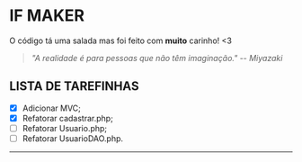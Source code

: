 # IF MAKER
O código tá uma salada mas foi feito com **muito** carinho! <3
> _"A realidade é para pessoas que não têm imaginação."_ -- _Miyazaki_

## LISTA DE TAREFINHAS
- [x] Adicionar  MVC;
- [x] Refatorar cadastrar.php;
- [ ] Refatorar Usuario.php;
- [ ] Refatorar UsuarioDAO.php.
---